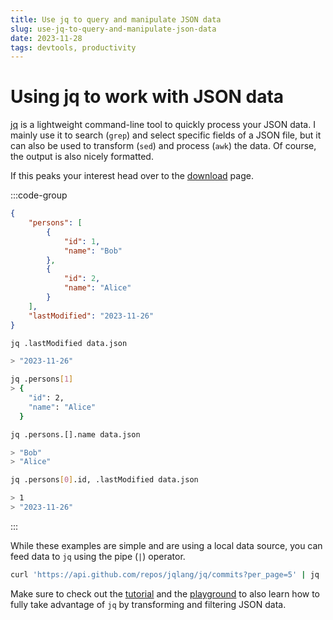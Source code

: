```yaml
---
title: Use jq to query and manipulate JSON data
slug: use-jq-to-query-and-manipulate-json-data
date: 2023-11-28
tags: devtools, productivity
---
```


# Using jq to work with JSON data

[jq](https://jqlang.github.io/jq/) is a lightweight command-line tool to quickly process your JSON data.
I mainly use it to search (`grep`) and select specific fields of a JSON file, but it can also be used to transform (`sed`) and process (`awk`) the data.
Of course, the output is also nicely formatted.

If this peaks your interest head over to the [download](https://jqlang.github.io/jq/download/) page.

:::code-group

```json data.json [title=data.json]
{
	"persons": [
		{
			"id": 1,
			"name": "Bob"
		},
		{
			"id": 2,
			"name": "Alice"
		}
	],
	"lastModified": "2023-11-26"
}
```

```bash [title=root property]
jq .lastModified data.json

> "2023-11-26"
```

```bash [title=specific array item]
jq .persons[1]
> {
    "id": 2,
    "name": "Alice"
  }
```

```bash [title=nested array property]
jq .persons.[].name data.json

> "Bob"
> "Alice"
```

```bash [title=multiple properties]
jq .persons[0].id, .lastModified data.json

> 1
> "2023-11-26"
```

:::

While these examples are simple and are using a local data source, you can feed data to `jq` using the pipe (`|`) operator.

```bash
curl 'https://api.github.com/repos/jqlang/jq/commits?per_page=5' | jq '.'
```

Make sure to check out the [tutorial](https://jqlang.github.io/jq/tutorial/) and the [playground](https://jqplay.org/s/DoDm89WwANI/) to also learn how to fully take advantage of `jq` by transforming and filtering JSON data.
